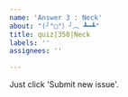 ```yaml
---
name: 'Answer 3 : Neck'
about: "(╯°□°）╯︵ ┻━┻"
title: quiz|350|Neck
labels: ''
assignees: ''

---
```


Just click 'Submit new issue'.
